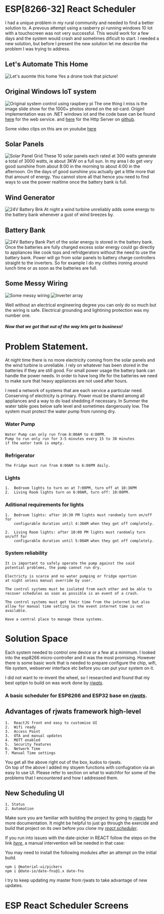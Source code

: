 # ESP[8266-32] React Scheduler

I had a unique problem in my rural community and needed to find a better solution to. A prevous attempt using a rasberry pi running windows 10 Iot with a touchscreen was not very successful. This would work for a few days and the system would crash and sometimes dificult to start. I needed a new solution, but before I present the new solution let me describe the problem I was trying to address.

## Let's Automate This Home
![Let's auomte this home](doc/home-sweet-home.jpeg)
Yes a drone took that picture!

## Original Windows IoT system
![Original system control using raspbery pi](doc/rasp-pi-iot.jpeg)
The one thing I miss is the image slide show for the 1000+ photos stored on the sd-card. Originl implementation was on .NET windows iot and the code base can be found [here](https://github.com/tichaonax/HwandazaWebService) for the web service. and [here](https://github.com/tichaonax/HwandazaHttpServer) for the Http Server on [github](https://github.com/).

Some video clips on this are on youtube [here](https://youtu.be/mtPby5VWATM)


## Solar Panels
![Solar Panel Grid](doc/solar-panel-grid.jpeg)
These 10 solar panels each rated at 300 watts generate a total of 3000 watts, ie about 3KW on a full sun. In my area I do get very good sunshine from about 8:00 in the morning to about 4:00 in the afternoon. On the days of good sunshine you actually get a little more that that amount of energy. You cannot store all that hence you need to find ways to use the power realtime once the battery bank is full.

## Wind Generator
![24V Battery Bnk](doc/wind-gen.jpeg)
At night a wind turbine unreliably adds some energy to the battery bank whenever a gust of wind breezes by. 

## Battery Bank
![24V Battery Bank](doc/battery-bank-01.jpeg)
Part of the solar energy is stored in the battery bank. Once the batteries are fully charged excess solar energy could go directly to appliances like cook tops and refridgerators without the need to use the battery bank. Power will go from solar panels to battery charge controllers straight to the inverters. So for example I do my clothes ironing around lunch time or as soon as the batteries are full. 

## Some Messy Wiring
![Some messy wiring](doc/some-messy-wiring.jpeg)
![Inverter array](doc/inverter-arry.jpeg)

Well without an electrical engineering degree you can only do so much but the wiring is safe. Electrical grounding and lightining protection was my number one.
##### Now that we got that out of the way lets get to business!

# Problem Statement.

At night time there is no more electricity coming from the solar panels and the wind turbine is unreliable. I rely on whatever has been stored in the batteries if they are still good. For small power usage the battery bank can handle the power needs. In order to have long life for the batteries we need to make sure that heavy appliances are not used after hours.

I need a network of systems that are each service a particular need. Conserving of electricity is primary. Power must be shared among all appliances and a way to do load shedding if necessary. In Summer the water table goes below safe level and sometimes dangerously low. The system must protect the water pump from running dry.

### Water Pump
	Water Pump can only run from 8:00AM to 4:00PM.
	Pump to run only run for 3-5 minutes every 15 to 30 minutes
	if the water tank is empty.
	
### Refrigerator

	The Fridge must run from 8:00AM to 6:00PM daily. 
	
### Lights

	1.	Bedroom lights to turn on at 7:00PM, turn off at 10:30PM
	2.	Living Room lights turn on 6:00AM, turn off: 10:00PM.

### Aditional requirements for lights

	1.	Bedroom lights: after 10:30 PM lights must randomly turn on/off for
	 	configurable duration until 4:30AM when they got off completely.
	 	
	2.	Living Room lights: after 10:00 PM lights must randomly turn on/off for
	 	configurable duration until 5:00AM when they got off completely.

### System reliability 

	It is important to safely operate the pump against the said 
	potential problems, the pump cannot run dry.
	
	Electricty is scarce and no water pumping or fridge opertion
	at night unless manual override by user.
	
	The control systems must be isolated from each other and be able to
	recover schedules as soon as possible is an event of a crash.
	
	The control systems must get their time from the internet but also
	allow for manual time setting in the event internet time is not available.
	
	Have a central place to manage these systems.
	

# Solution Space

Each system needed to control one device or a few at a minimum. I looked into the esp8266 micro-controller and it was the most promising. However there is some basic work that is needed to prepare configure the chip, wifi, file system, webserver interface etc before you can put your system on it.

I did not want to re-invent the wheel, so I researched and found that my best optipn to build on was work done by [*rjwats*](https://github.com/rjwats/esp8266-react).

### A basic scheduler for ESP8266 and ESP32 base on [*rjwats*](https://github.com/rjwats/esp8266-react).

## Advantages of rjwats framework high-level

	1.	ReactJS front end easy to customise UI
	2.	Wifi ready
	3.	Access Point
	3.	OTA and manual updates
	4.	MQTT enabled
	5.	Security features
	6.	Network Time
	7. Manual Time settings

You get all the above right out of the box, kudos to rjwats.	
On top of the above I added my stsyem functions with confugration via an easy to use UI. Please refer to section on what to watchfor for some of the problems that I encountered and how I addressed them.

## New Scheduling UI

	1. Status
	2. Automation

Make sure you are familiar with building the project by going to [*rjwats*](https://github.com/rjwats/esp8266-react) for more documentation. It might be helpful to just go through the exercide and build that project on its own before you clone my [*react scheduler*](https://github.com/tichaonax/esp8266-react-scheduler).

If you run into issues with the date-picker in REACT follow the steps on the link [*here*](https://material-ui-pickers.dev/getting-started/installation), a manual intervention will be needed in that case:

You may need to install the following modules after an attempt on the initial build.

	npm i @material-ui/pickers
	npm i @date-io/date-fns@1.x date-fns
	
I try to keep updating my master from rjwats to take advantage of new updates.

# ESP React Scheduler Screens

